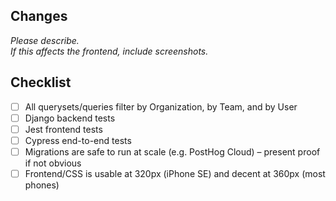 ## Changes

*Please describe.*  
*If this affects the frontend, include screenshots.*  

## Checklist

- [ ] All querysets/queries filter by Organization, by Team, and by User
- [ ] Django backend tests
- [ ] Jest frontend tests
- [ ] Cypress end-to-end tests
- [ ] Migrations are safe to run at scale (e.g. PostHog Cloud) – present proof if not obvious
- [ ] Frontend/CSS is usable at 320px (iPhone SE) and decent at 360px (most phones)
